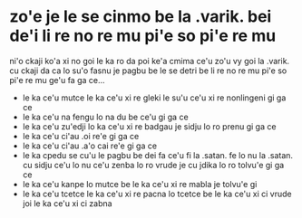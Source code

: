 zo'e je le se cinmo be la .varik. bei de'i li re no re mu pi'e so pi'e re mu
============================================================================
ni'o ckaji ko'a xi no goi le ka ro da poi ke'a cmima ce'u zo'u vy goi la .varik. cu ckaji da ca lo su'o fasnu je pagbu be le se detri be li re no re mu pi'e so pi'e re mu ge'u fa ga ce...

* le ka ce'u mutce le ka ce'u xi re gleki le su'u ce'u xi re nonlingeni gi ga ce
* le ka ce'u na fengu lo na du be ce'u gi ga ce
* le ka ce'u zu'edji lo ka ce'u xi re badgau je sidju lo ro prenu gi ga ce
* le ka ce'u ci'au .oi re'e gi ga ce
* le ka ce'u ci'au .a'o cai re'e gi ga ce
* le ka cpedu se cu'u le pagbu be dei fa ce'u fi la .satan. fe lo nu la .satan. cu sidju ce'u lo nu ce'u zenba lo ro vrude je cu jdika lo ro tolvu'e gi ga ce
* le ka ce'u kanpe lo mutce be le ka ce'u xi re mabla je tolvu'e gi
* le ka ce'u tcetce le ka ce'u xi re pacna lo tcetce be le ka ce'u xi ci vrude joi le ka ce'u xi ci zabna
